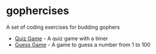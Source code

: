 # gophercises

A set of coding exercises for budding gophers

* [Quiz Game](./quiz/) - A quiz game with a timer
* [Guess Game](./guess/) - A game to guess a number from 1 to 100